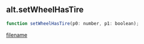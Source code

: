 ## alt.setWheelHasTire

```js
function setWheelHasTire(p0: number, p1: boolean);
```

[filename](method_setWheelHasTire_m.md ':include')